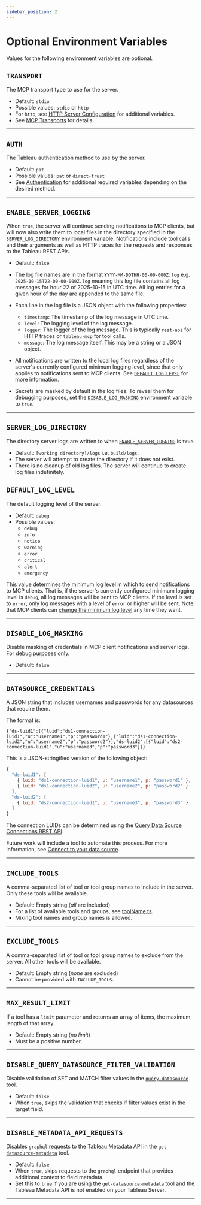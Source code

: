 ```yaml
---
sidebar_position: 2
---
```


# Optional Environment Variables

Values for the following environment variables are optional.

## `TRANSPORT`

The MCP transport type to use for the server.

- Default: `stdio`
- Possible values: `stdio` or `http`
- For `http`, see [HTTP Server Configuration](http-server.md) for additional variables.
- See [MCP Transports][mcp-transport] for details.

<hr />

## `AUTH`

The Tableau authentication method to use by the server.

- Default: `pat`
- Possible values: `pat` or `direct-trust`
- See [Authentication](authentication) for additional required variables depending on the desired
  method.

<hr />

## `ENABLE_SERVER_LOGGING`

When `true`, the server will continue sending notifications to MCP clients, but will now also write
them to local files in the directory specified in the
[`SERVER_LOG_DIRECTORY`](#server_log_directory) environment variable. Notifications include tool
calls and their arguments as well as HTTP traces for the requests and responses to the Tableau REST
APIs.

- Default: `false`
- The log file names are in the format `YYYY-MM-DDTHH-00-00-000Z.log` e.g.
  `2025-10-15T22-00-00-000Z.log` meaning this log file contains all log messages for hour 22 of
  2025-10-15 in UTC time. All log entries for a given hour of the day are appended to the same file.
- Each line in the log file is a JSON object with the following properties:

  - `timestamp`: The timestamp of the log message in UTC time.
  - `level`: The logging level of the log message.
  - `logger`: The logger of the log message. This is typically `rest-api` for HTTP traces or
    `tableau-mcp` for tool calls.
  - `message`: The log message itself. This may be a string or a JSON object.

- All notifications are written to the local log files regardless of the server's currently
  configured minimum logging level, since that only applies to notifications sent to MCP clients.
  See [`DEFAULT_LOG_LEVEL`](#default_log_level) for more information.
- Secrets are masked by default in the log files. To reveal them for debugging purposes, set the
  [`DISABLE_LOG_MASKING`](#disable_log_masking) environment variable to `true`.

<hr />

## `SERVER_LOG_DIRECTORY`

The directory server logs are written to when [`ENABLE_SERVER_LOGGING`](#enable_server_logging) is
`true`.

- Default: `[working directory]/logs` i.e. `build/logs`.
- The server will attempt to create the directory if it does not exist.
- There is no cleanup of old log files. The server will continue to create log files indefinitely.

## `DEFAULT_LOG_LEVEL`

The default logging level of the server.

- Default: `debug`
- Possible values:
  - `debug`
  - `info`
  - `notice`
  - `warning`
  - `error`
  - `critical`
  - `alert`
  - `emergency`

This value determines the minimum log level in which to send notifications to MCP clients. That is,
if the server's currently configured minimum logging level is `debug`, all log messages will be sent
to MCP clients. If the level is set to `error`, only log messages with a level of `error` or higher
will be sent. Note that MCP clients can
[change the minimum log level](https://modelcontextprotocol.io/specification/2025-06-18/server/utilities/logging#setting-log-level)
any time they want.

<hr />

## `DISABLE_LOG_MASKING`

Disable masking of credentials in MCP client notifications and server logs. For debug purposes only.

- Default: `false`

<hr />

## `DATASOURCE_CREDENTIALS`

A JSON string that includes usernames and passwords for any datasources that require them.

The format is:

`{"ds-luid1":[{"luid":"ds1-connection-luid1","u":"username1","p":"password1"},{"luid":"ds1-connection-luid2","u":"username2","p":"password2"}],"ds-luid2":[{"luid":"ds2-connection-luid1","u":"username3","p":"password3"}]}`

This is a JSON-stringified version of the following object:

```js
{
  "ds-luid1": [
    { luid: "ds1-connection-luid1", u: "username1", p: "password1" },
    { luid: "ds1-connection-luid2", u: "username2", p: "password2" }
  ],
  "ds-luid2": [
    { luid: "ds2-connection-luid1", u: "username3", p: "password3" }
  ]
}
```

The connection LUIDs can be determined using the [Query Data Source Connections REST
API][tab-ds-connections].

Future work will include a tool to automate this process. For more information, see [Connect to your
data source][tab-connect-ds].

<hr />

## `INCLUDE_TOOLS`

A comma-separated list of tool or tool group names to include in the server. Only these tools will
be available.

- Default: Empty string (_all_ are included)
- For a list of available tools and groups, see
  [toolName.ts](https://github.com/tableau/tableau-mcp/blob/main/src/tools/toolName.ts).
- Mixing tool names and group names is allowed.

<hr />

## `EXCLUDE_TOOLS`

A comma-separated list of tool or tool group names to exclude from the server. All other tools will
be available.

- Default: Empty string (_none_ are excluded)
- Cannot be provided with `INCLUDE_TOOLS`.

<hr />

## `MAX_RESULT_LIMIT`

If a tool has a `limit` parameter and returns an array of items, the maximum length of that array.

- Default: Empty string (_no limit_)
- Must be a positive number.

<hr />

## `DISABLE_QUERY_DATASOURCE_FILTER_VALIDATION`

Disable validation of SET and MATCH filter values in the
[`query-datasource`](../../tools/data-qna/query-datasource.md) tool.

- Default: `false`
- When `true`, skips the validation that checks if filter values exist in the target field.

<hr />

## `DISABLE_METADATA_API_REQUESTS`

Disables `graphql` requests to the Tableau Metadata API in the
[`get-datasource-metadata`](../../tools/data-qna/get-datasource-metadata.md) tool.

- Default: `false`
- When `true`, skips requests to the `graphql` endpoint that provides additional context to field
  metadata.
- Set this to `true` if you are using the
  [`get-datasource-metadata`](../../tools/data-qna/get-datasource-metadata.md) tool and the Tableau
  Metadata API is not enabled on your Tableau Server.

<hr />

[mcp-transport]: https://modelcontextprotocol.io/docs/concepts/transports
[tab-ds-connections]:
  https://help.tableau.com/current/api/rest_api/en-us/REST/rest_api_ref_data_sources.htm#query_data_source_connections
[tab-connect-ds]:
  https://help.tableau.com/current/api/vizql-data-service/en-us/docs/vds_create_queries.html#connect-to-your-data-source

